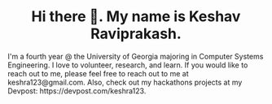 <h1 align = "center" > Hi there 👋. My name is Keshav Raviprakash. </h1>
<p> I'm a fourth year @ the University of Georgia majoring in Computer Systems Engineering. I love to volunteer, research, and learn. If you would like to reach out to me, please feel free to reach out to me at keshra123@gmail.com. Also, check out my hackathons projects at my Devpost: https://devpost.com/keshra123. </p> 
